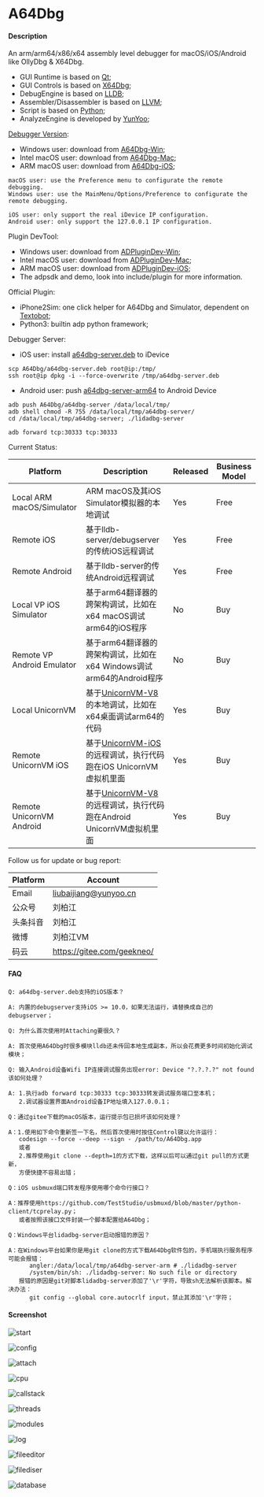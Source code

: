 # A64Dbg

#### Description

An arm/arm64/x86/x64 assembly level debugger for macOS/iOS/Android like OllyDbg & X64Dbg.
 
 * GUI Runtime is based on [Qt](https://www.qt.io/); 
 * GUI Controls is based on [X64Dbg](https://github.com/x64dbg/x64dbg);
 * DebugEngine is based on [LLDB](http://lldb.llvm.org/);
 * Assembler/Disassembler is based on [LLVM](http://llvm.org/);
 * Script is based on [Python](https://www.python.org/);
 * AnalyzeEngine is developed by [YunYoo](http://yunyoo.cn/);

[Debugger Version](https://gitee.com/geekneo/A64Dbg/blob/master/Version.md):

 * Windows user: download from [A64Dbg-Win](https://gitee.com/geekneo/A64Dbg-Win);
 * Intel macOS user: download from [A64Dbg-Mac](https://gitee.com/geekneo/A64Dbg-Mac);
 * ARM macOS user: download from [A64Dbg-iOS](https://gitee.com/geekneo/A64Dbg-iOS);
 ```
macOS user: use the Preference menu to configurate the remote debugging.
Windows user: use the MainMenu/Options/Preference to configurate the remote debugging.

iOS user: only support the real iDevice IP configuration.
Android user: only support the 127.0.0.1 IP configuration.
```

Plugin DevTool:

 * Windows user: download from [ADPluginDev-Win](https://gitee.com/geekneo/ADPluginDev-Win);
 * Intel macOS user: download from [ADPluginDev-Mac](https://gitee.com/geekneo/ADPluginDev-Mac);
 * ARM macOS user: download from [ADPluginDev-iOS](https://gitee.com/geekneo/ADPluginDev-iOS);
 * The adpsdk and demo, look into include/plugin for more information.

Official Plugin:
 * iPhone2Sim: one click helper for A64Dbg and Simulator, dependent on [Textobot](https://gitee.com/geekneo/Textobot);
 * Python3: builtin adp python framework;

Debugger Server:

 * iOS user: install [a64dbg-server.deb](https://gitee.com/geekneo/A64Dbg/blob/master/a64dbg-server.deb) to iDevice
```
scp A64Dbg/a64dbg-server.deb root@ip:/tmp/
ssh root@ip dpkg -i --force-overwrite /tmp/a64dbg-server.deb
```
 * Android user: push [a64dbg-server-arm64](https://gitee.com/geekneo/A64Dbg/tree/master/a64dbg-server-arm64) to Android Device
```
adb push A64Dbg/a64dbg-server /data/local/tmp/
adb shell chmod -R 755 /data/local/tmp/a64dbg-server/
cd /data/local/tmp/a64dbg-server; ./lidadbg-server
```
```
adb forward tcp:30333 tcp:30333
```

Current Status:

|Platform|Description|Released|Business Model|
|-|-|-|-|
|Local ARM macOS/Simulator|ARM macOS及其iOS Simulator模拟器的本地调试|Yes|Free|
|Remote iOS|基于lldb-server/debugserver的传统iOS远程调试|Yes|Free|
|Remote Android|基于lldb-server的传统Android远程调试|Yes|Free|
|Local VP iOS Simulator|基于arm64翻译器的跨架构调试，比如在x64 macOS调试arm64的iOS程序|No|Buy|
|Remote VP Android Emulator|基于arm64翻译器的跨架构调试，比如在x64 Windows调试arm64的Android程序|No|Buy|
|Local UnicornVM|基于[UnicornVM-V8](https://gitee.com/geekneo/VirtualCode)的本地调试，比如在x64桌面调试arm64的代码|Yes|Buy|
|Remote UnicornVM iOS|基于[UnicornVM-iOS](https://gitee.com/geekneo/VirtualCode)的远程调试，执行代码跑在iOS UnicornVM虚拟机里面|Yes|Buy|
|Remote UnicornVM Android|基于[UnicornVM-V8](https://gitee.com/geekneo/VirtualCode)的远程调试，执行代码跑在Android UnicornVM虚拟机里面|Yes|Buy|

Follow us for update or bug report:

|Platform|Account|
|-|-|
|Email|liubaijiang@yunyoo.cn|
|公众号|刘柏江|
|头条抖音|刘柏江|
|微博|刘柏江VM|
|码云|https://gitee.com/geekneo/|


#### FAQ
```
Q: a64dbg-server.deb支持的iOS版本？

A: 内置的debugserver支持iOS >= 10.0，如果无法运行，请替换成自己的debugserver；
```
```
Q: 为什么首次使用时Attaching要很久？

A: 首次使用A64Dbg时很多模块lldb还未传回本地生成副本，所以会花费更多时间初始化调试模块；
```
```
Q: 输入Android设备Wifi IP连接调试服务出现error: Device "?.?.?.?" not found该如何处理？

A: 1.执行adb forward tcp:30333 tcp:30333转发调试服务端口至本机；
   2.调试器设置界面Android设备IP地址填入127.0.0.1；
```
```
Q：通过gitee下载的macOS版本，运行提示包已损坏该如何处理？

A：1.使用如下命令重新签一下名，然后首次使用时按住Control键以允许运行：
   codesign --force --deep --sign - /path/to/A64Dbg.app
   或者
   2.推荐使用git clone --depth=1的方式下载，这样以后可以通过git pull的方式更新，
   方便快捷不容易出错；
```
```
Q：iOS usbmuxd端口转发程序使用哪个命令行接口？

A：推荐使用https://github.com/TestStudio/usbmuxd/blob/master/python-client/tcprelay.py；
   或者按照该接口文件封装一个脚本配置给A64Dbg；
```
```
Q：Windows平台lidadbg-server启动报错的原因？

A：在Windows平台如果你是用git clone的方式下载A64Dbg软件包的，手机端执行服务程序可能会报错：
      angler:/data/local/tmp/a64dbg-server-arm # ./lidadbg-server
      /system/bin/sh: ./lidadbg-server: No such file or directory
   报错的原因是git对脚本lidadbg-server添加了'\r'字符，导致sh无法解析该脚本。解决办法：
      git config --global core.autocrlf input，禁止其添加'\r'字符；
```


#### Screenshot

![start](https://gitee.com/geekneo/PantaDocumentRes/raw/master/a64dbg/start.png)

![config](https://gitee.com/geekneo/PantaDocumentRes/raw/master/a64dbg/config.png)

![attach](https://gitee.com/geekneo/PantaDocumentRes/raw/master/a64dbg/attach.png)

![cpu](https://gitee.com/geekneo/PantaDocumentRes/raw/master/a64dbg/cpu.png)

![callstack](https://gitee.com/geekneo/PantaDocumentRes/raw/master/a64dbg/callstack.png)

![threads](https://gitee.com/geekneo/PantaDocumentRes/raw/master/a64dbg/threads.png)

![modules](https://gitee.com/geekneo/PantaDocumentRes/raw/master/a64dbg/modules.png)

![log](https://gitee.com/geekneo/PantaDocumentRes/raw/master/a64dbg/log.png)

![fileeditor](https://gitee.com/geekneo/PantaDocumentRes/raw/master/a64dbg/fileeditor.png)

![filediser](https://gitee.com/geekneo/PantaDocumentRes/raw/master/a64dbg/filediser.png)

![database](https://gitee.com/geekneo/PantaDocumentRes/raw/master/a64dbg/database.png)
